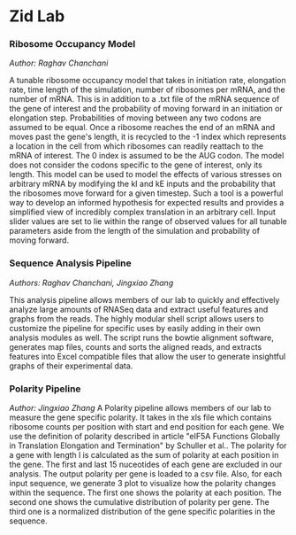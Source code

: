 # Zid Lab
### Ribosome Occupancy Model
_Author: Raghav Chanchani_

  A tunable ribosome occupancy model that takes in initiation rate, elongation rate, time length of the simulation, number of ribosomes per mRNA, and the number of mRNA. This is in addition to a .txt file of the mRNA sequence of the gene of interest and the probability of moving forward in an initiation or elongation step. Probabilities of moving between any two codons are assumed to be equal. Once a ribosome reaches the end of an mRNA and moves past the gene's length, it is recycled to the -1 index which represents a location in the cell from which ribosomes can readily reattach to the mRNA of interest. The 0 index is assumed to be the AUG codon. The model does not consider the codons specific to the gene of interest, only its length.
  This model can be used to model the effects of various stresses on arbitrary mRNA by modifying the kI and kE inputs and the probability that the ribosomes move forward for a given timestep. Such a tool is a powerful way to develop an informed hypothesis for expected results and provides a simplified view of incredibly complex translation in an arbitrary cell. Input slider values are set to lie within the range of observed values for all tunable parameters aside from the length of the simulation and probability of moving forward.

### Sequence Analysis Pipeline
_Authors: Raghav Chanchani, Jingxiao Zhang_

  This analysis pipeline allows members of our lab to quickly and effectively analyze large amounts of RNASeq data and extract useful features and graphs from the reads. The highly modular shell script allows users to customize the pipeline for specific uses by easily adding in their own analysis modules as well. The script runs the bowtie alignment software, generates map files, counts and sorts the aligned reads, and extracts features into Excel compatible files that allow the user to generate insightful graphs of their experimental data.
 
### Polarity Pipeline
_Author: Jingxiao Zhang_
  A Polarity pipeline allows members of our lab to measure the gene specific polarity. It takes in the xls file which contains ribosome counts per position with start and end position for each gene. We use the definition of polarity described in article "eIF5A Functions Globally in Translation Elongation and Termination" by Schuller et al.. The polarity for a gene with length l is calculated as the sum of polarity at each position in the gene. The first and last 15 nuceotides of each gene are excluded in our analysis.
  The output polarity per gene is loaded to a csv file. Also, for each input sequence, we generate 3 plot to visualize how the polarity changes within the sequence. The first one shows the polarity at each position. The second one shows the cumulative distribution of polarity per gene. The third one is a normalized distribution of the gene specific polarities in the sequence.
 
